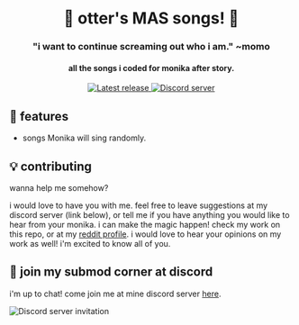 <h1 align="center">🌻 otter's MAS songs! 🌻</h1>
<h3 align="center">"i want to continue screaming out who i am." ~momo</h3>
<h4 align="center">all the songs i coded for monika after story.</h4>
<p align="center">
  <a href="https://github.com/my-otter-self/otter-mas-songs/releases/latest">
    <img alt="Latest release" src="https://img.shields.io/github/v/release/my-otter-self/otter_MAS_songs">
  </a>
  <a href="https://mon.icu/discord">
    <img alt="Discord server" src="https://discordapp.com/api/guilds/970747033071804426/widget.png?style=shield">
  </a>
</p>

## 🌟 features
  
* songs Monika will sing randomly.

## 💡 contributing

wanna help me somehow?

i would love to have you with me. feel free to leave suggestions at my discord server (link below), or tell me if you have anything you would like to hear from your monika. i can make the magic happen!
check my work on this repo, or at my <a href="https://www.reddit.com/user/my-otter-self">reddit profile</a>. i would love to hear your opinions on my work as well! 
i'm excited to know all of you.

## 💬 join my submod corner at discord

i'm up to chat! come join me at mine discord server [here](https://mon.icu/discord).

![Discord server invitation](https://discordapp.com/api/guilds/970747033071804426/widget.png?style=banner3)
